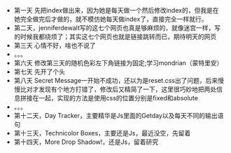  - 第一天 先把index做出来，因为她是每天做一个然后修改index的，但我是在她完全做完后才做的，就不模仿她每天做index了，直接完全一样就行。
 - 第二天，jenniferdewalt写的这七个网页也真是够麻烦的，就像迷宫一样，写的时候我都绕烦了；其实这七个网页也就是链接跳转而已，期待明天的网页
 - 第三天 心情不好，啥也不说了
 - 。。。
 - 第六天 修改第三天的随机色彩左下角链接为固定;学习mondrian（蒙特里安）
 - 第七天 先开了个头
 - 第八天 Secret Message一开始不成功，还以为是reset.css出了问题，后来慢慢比对才发现有个地方打错了，修改后又精简了一下，这里很巧妙地把两处信息拼接在一起，实现的方法是使用css的位置分别是fixed和absolute
 - 。。。
 - 第十二天，Day Tracker，主要精华是Js里面的Getday以及每天不同的输出语句
 - 第十三天，Technicolor Boxes，主要还是Js，最近没空，先留着
 - 第十四天，More Drop Shadow!，还是Js，留着研究